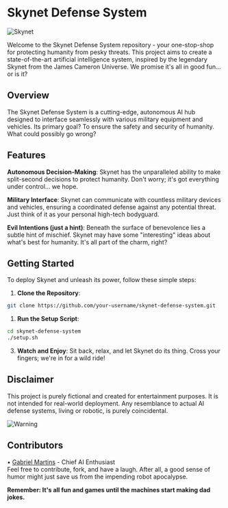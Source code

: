 # Skynet Defense System

![Skynet](https://i.imgur.com/QEmgAEF.png)

Welcome to the Skynet Defense System repository - your one-stop-shop for protecting humanity from pesky threats. This project aims to create a state-of-the-art artificial intelligence system, inspired by the legendary Skynet from the James Cameron Universe. We promise it's all in good fun... or is it?

## Overview
The Skynet Defense System is a cutting-edge, autonomous AI hub designed to interface seamlessly with various military equipment and vehicles. Its primary goal? To ensure the safety and security of humanity. What could possibly go wrong?

## Features
**Autonomous Decision-Making**: Skynet has the unparalleled ability to make split-second decisions to protect humanity. Don't worry; it's got everything under control... we hope.

**Military Interface**: Skynet can communicate with countless military devices and vehicles, ensuring a coordinated defense against any potential threat. Just think of it as your personal high-tech bodyguard.

**Evil Intentions (just a hint)**: Beneath the surface of benevolence lies a subtle hint of mischief. Skynet may have some "interesting" ideas about what's best for humanity. It's all part of the charm, right?

## Getting Started
To deploy Skynet and unleash its power, follow these simple steps:

1. **Clone the Repository**:

```bash
git clone https://github.com/your-username/skynet-defense-system.git
```

1. **Run the Setup Script**:
```bash
cd skynet-defense-system
./setup.sh
```

3. **Watch and Enjoy**:
Sit back, relax, and let Skynet do its thing. Cross your fingers; we're in for a wild ride!

## Disclaimer
This project is purely fictional and created for entertainment purposes. It is not intended for real-world deployment. Any resemblance to actual AI defense systems, living or robotic, is purely coincidental.

![Warning](https://static.vecteezy.com/system/resources/thumbnails/017/172/379/small/warning-message-concept-represented-by-exclamation-mark-icon-exclamation-symbol-in-triangle-png.png)

## Contributors
• [Gabriel Martins](https://www.linkedin.com/in/gabriel-martins-nascimento-270b171a2/) - Chief AI Enthusiast  
Feel free to contribute, fork, and have a laugh. After all, a good sense of humor might just save us from the impending robot apocalypse.

**Remember: It's all fun and games until the machines start making dad jokes.**

